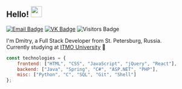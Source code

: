 ## Hello! <img src="https://user-images.githubusercontent.com/5679180/79618120-0daffb80-80be-11ea-819e-d2b0fa904d07.gif" width="29px">

[![Email Badge](https://img.shields.io/badge/-Email-c14438?style=flat-square&logo=Gmail&logoColor=white&link=mailto:sviridov.dmitry@niuitmo.ru)](mailto:sviridov.dmitry@niuitmo.ru)
[![VK Badge](https://img.shields.io/badge/-VK-4d7198?style=flat-square&labelColor=4d7198&logo=vk&logoColor=white&link=https://vk.com/slamach)](https://vk.com/slamach)
![Visitors Badge](https://komarev.com/ghpvc/?username=slamach&style=flat-square&label=Visitors)

I'm Dmitry, a Full Stack Developer from St. Petersburg, Russia.  
Currently studying at [ITMO University](http://itmo.ru) 🚀

```javascript
const technologies = {
    frontend: ["HTML", "CSS", "JavaScript", "jQuery", "React"],
    backend: ["Java", "Spring", "C#", "ASP.NET", "PHP"],
    misc: ["Python", "C", "SQL", "Git", "Shell"]
};
```
